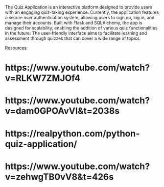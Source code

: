 The Quiz Application is an interactive platform designed to provide users with an engaging quiz-taking experience. Currently, the application features a secure user authentication system, allowing users to sign up, log in, and manage their accounts. Built with Flask and SQLAlchemy, the app is designed for scalability, enabling the addition of various quiz functionalities in the future. The user-friendly interface aims to facilitate learning and assessment through quizzes that can cover a wide range of topics.

Resources:
<h1>https://www.youtube.com/watch?v=RLKW7ZMJOf4</h1>
<h1>https://www.youtube.com/watch?v=dam0GPOAvVI&t=2038s</h1>
<h1>https://realpython.com/python-quiz-application/</h1>
<h1>https://www.youtube.com/watch?v=zehwgTB0vV8&t=426s</h1>